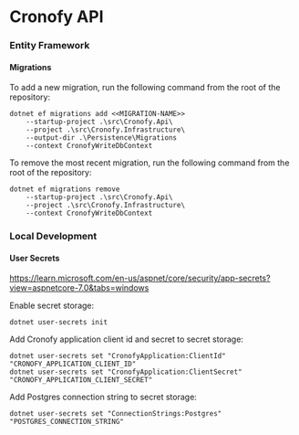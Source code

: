 # Cronofy API #

### Entity Framework ###

#### Migrations ####

To add a new migration, run the following command from the root of the repository:

```
dotnet ef migrations add <<MIGRATION-NAME>> 
    --startup-project .\src\Cronofy.Api\ 
    --project .\src\Cronofy.Infrastructure\ 
    --output-dir .\Persistence\Migrations 
    --context CronofyWriteDbContext
```

To remove the most recent migration, run the following command from the root of the repository:

```
dotnet ef migrations remove 
    --startup-project .\src\Cronofy.Api\ 
    --project .\src\Cronofy.Infrastructure\  
    --context CronofyWriteDbContext
```

### Local Development ###

#### User Secrets ####
https://learn.microsoft.com/en-us/aspnet/core/security/app-secrets?view=aspnetcore-7.0&tabs=windows

Enable secret storage:

`dotnet user-secrets init`

Add Cronofy application client id and secret to secret storage:

```
dotnet user-secrets set "CronofyApplication:ClientId" "CRONOFY_APPLICATION_CLIENT_ID"
dotnet user-secrets set "CronofyApplication:ClientSecret" "CRONOFY_APPLICATION_CLIENT_SECRET"
```

Add Postgres connection string to secret storage:

```
dotnet user-secrets set "ConnectionStrings:Postgres" "POSTGRES_CONNECTION_STRING"
```
